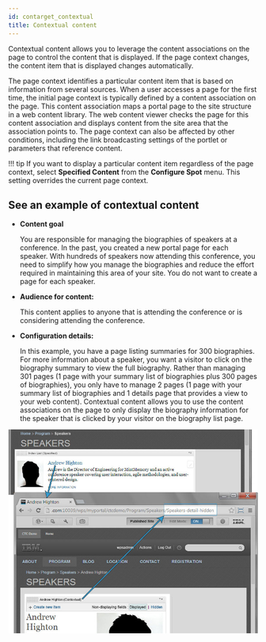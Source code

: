 ```yaml
---
id: contarget_contextual
title: Contextual content
---
```


Contextual content allows you to leverage the content associations on the page to control the content that is displayed. If the page context changes, the content item that is displayed changes automatically.

The page context identifies a particular content item that is based on information from several sources. When a user accesses a page for the first time, the initial page context is typically defined by a content association on the page. This content association maps a portal page to the site structure in a web content library. The web content viewer checks the page for this content association and displays content from the site area that the association points to. The page context can also be affected by other conditions, including the link broadcasting settings of the portlet or parameters that reference content.

!!! tip
    If you want to display a particular content item regardless of the page context, select **Specified Content** from the **Configure Spot** menu. This setting overrides the current page context.

## See an example of contextual content

-   **Content goal**

    You are responsible for managing the biographies of speakers at a conference. In the past, you created a new portal page for each speaker. With hundreds of speakers now attending this conference, you need to simplify how you manage the biographies and reduce the effort required in maintaining this area of your site. You do not want to create a page for each speaker.

-   **Audience for content:**

    This content applies to anyone that is attending the conference or is considering attending the conference.

-   **Configuration details:**

    In this example, you have a page listing summaries for 300 biographies. For more information about a speaker, you want a visitor to click on the biography summary to view the full biography. Rather than managing 301 pages \(1 page with your summary list of biographies plus 300 pages of biographies\), you only have to manage 2 pages \(1 page with your summary list of biographies and 1 details page that provides a view to your web content\). Contextual content allows you to use the content associations on the page to only display the biography information for the speaker that is clicked by your visitor on the biography list page.


![Image showing the contextual content that displays when the biography information for a speaker is clicked. The image shows "Speakers-hidden-detail" included at the end of the URL.](../../../images/contextual_example.jpg)


